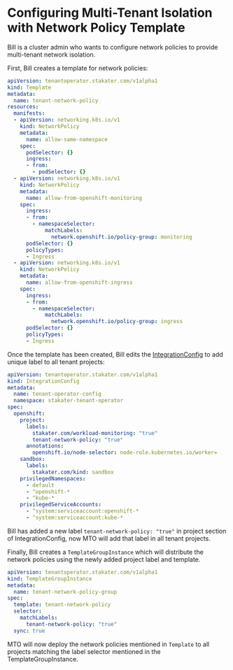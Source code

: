 # Configuring Multi-Tenant Isolation with Network Policy Template

Bill is a cluster admin who wants to configure network policies to provide multi-tenant network isolation.

First, Bill creates a template for network policies:

```yaml
apiVersion: tenantoperator.stakater.com/v1alpha1
kind: Template
metadata:
  name: tenant-network-policy
resources:
  manifests:
  - apiVersion: networking.k8s.io/v1
    kind: NetworkPolicy
    metadata:
      name: allow-same-namespace
    spec:
      podSelector: {}
      ingress:
      - from:
        - podSelector: {}
  - apiVersion: networking.k8s.io/v1
    kind: NetworkPolicy
    metadata:
      name: allow-from-openshift-monitoring
    spec:
      ingress:
      - from:
        - namespaceSelector:
            matchLabels:
              network.openshift.io/policy-group: monitoring
      podSelector: {}
      policyTypes:
      - Ingress
  - apiVersion: networking.k8s.io/v1
    kind: NetworkPolicy
    metadata:
      name: allow-from-openshift-ingress
    spec:
      ingress:
      - from:
        - namespaceSelector:
            matchLabels:
              network.openshift.io/policy-group: ingress
      podSelector: {}
      policyTypes:
      - Ingress
```

Once the template has been created, Bill edits the [IntegrationConfig](../how-to-guides/integration-config.md) to add unique label to all tenant projects:

```yaml
apiVersion: tenantoperator.stakater.com/v1alpha1
kind: IntegrationConfig
metadata:
  name: tenant-operator-config
  namespace: stakater-tenant-operator
spec:
  openshift:
    project:
      labels:
        stakater.com/workload-monitoring: "true"
        tenant-network-policy: "true"
      annotations:
        openshift.io/node-selector: node-role.kubernetes.io/worker=
    sandbox:
      labels:
        stakater.com/kind: sandbox
    privilegedNamespaces:
      - default
      - ^openshift-*
      - ^kube-*
    privilegedServiceAccounts:
      - ^system:serviceaccount:openshift-*
      - ^system:serviceaccount:kube-*
```

Bill has added a new label `tenant-network-policy: "true"` in project section of IntegrationConfig, now MTO will add that label in all tenant projects.

Finally, Bill creates a `TemplateGroupInstance` which will distribute the network policies using the newly added project label and template.

```yaml
apiVersion: tenantoperator.stakater.com/v1alpha1
kind: TemplateGroupInstance
metadata:
  name: tenant-network-policy-group
spec:
  template: tenant-network-policy
  selector:
    matchLabels:
      tenant-network-policy: "true"
  sync: true
```

MTO will now deploy the network policies mentioned in `Template` to all projects matching the label selector mentioned in the TemplateGroupInstance.
